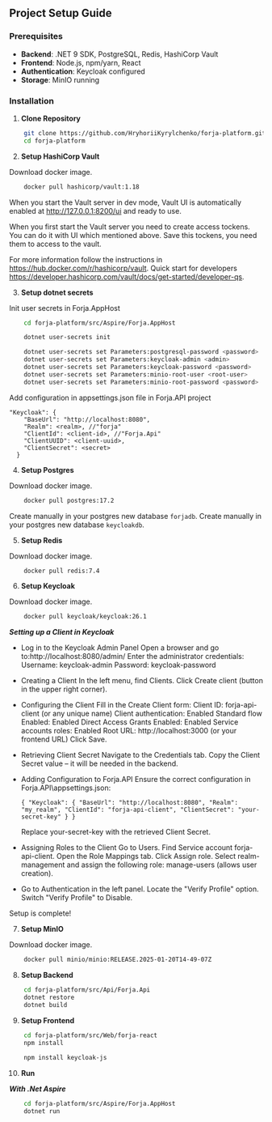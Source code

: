 ## Project Setup Guide

### Prerequisites

- **Backend**: .NET 9 SDK, PostgreSQL, Redis, HashiCorp Vault
- **Frontend**: Node.js, npm/yarn, React
- **Authentication**: Keycloak configured
- **Storage**: MinIO running

### Installation

1. **Clone Repository**

```bash
    git clone https://github.com/HryhoriiKyrylchenko/forja-platform.git
    cd forja-platform
```

2. **Setup HashiCorp Vault**

Download docker image.

```bash
    docker pull hashicorp/vault:1.18
```

When you start the Vault server in dev mode, Vault UI is automatically enabled at http://127.0.0.1:8200/ui and ready to use.

When you first start the Vault server you need to create access tockens. You can do it with UI which mentioned above.
Save this tockens, you need them to access to the vault. 

For more information follow the instructions in https://hub.docker.com/r/hashicorp/vault.
Quick start for developers https://developer.hashicorp.com/vault/docs/get-started/developer-qs.

3. **Setup dotnet secrets**

Init user secrets in Forja.AppHost

```bash
    cd forja-platform/src/Aspire/Forja.AppHost

    dotnet user-secrets init

    dotnet user-secrets set Parameters:postgresql-password <password>
    dotnet user-secrets set Parameters:keycloak-admin <admin>
    dotnet user-secrets set Parameters:keycloak-password <password>
    dotnet user-secrets set Parameters:minio-root-user <root-user>
    dotnet user-secrets set Parameters:minio-root-password <password>
```

Add configuration in appsettings.json file in Forja.API project

```
"Keycloak": {
    "BaseUrl": "http://localhost:8080",
    "Realm": <realm>, //"forja"
    "ClientId": <client-id>, //"Forja.Api"
    "ClientUUID": <client-uuid>,
    "ClientSecret": <secret>
  }
```

4. **Setup Postgres**

Download docker image.

```bash
    docker pull postgres:17.2
```

Create manually in your postgres new database `forjadb`.
Create manually in your postgres new database `keycloakdb`.

5. **Setup Redis**

Download docker image.

```bash
    docker pull redis:7.4
```

6. **Setup Keycloak**

Download docker image.

```bash
    docker pull keycloak/keycloak:26.1
```

***Setting up a Client in Keycloak***

- Log in to the Keycloak Admin Panel
    Open a browser and go to:http://localhost:8080/admin/
    Enter the administrator credentials:
    Username: keycloak-admin
    Password: keycloak-password

- Creating a Client
    In the left menu, find Clients.
    Click Create client (button in the upper right corner).

- Configuring the Client
    Fill in the Create Client form:
    Client ID: forja-api-client (or any unique name)
    Client authentication: Enabled
    Standard flow Enabled: Enabled
    Direct Access Grants Enabled: Enabled
    Service accounts roles: Enabled
    Root URL: http://localhost:3000 (or your frontend URL)
    Click Save.

- Retrieving Client Secret
    Navigate to the Credentials tab.
    Copy the Client Secret value – it will be needed in the backend.

- Adding Configuration to Forja.API
    Ensure the correct configuration in Forja.API\appsettings.json:

    `{
        "Keycloak": {
            "BaseUrl": "http://localhost:8080",
            "Realm": "my_realm",
            "ClientId": "forja-api-client",
            "ClientSecret": "your-secret-key"
        }
    }`
    
    Replace your-secret-key with the retrieved Client Secret.

- Assigning Roles to the Client
    Go to Users.
    Find Service account forja-api-client.
    Open the Role Mappings tab.
    Click Assign role.
    Select realm-management and assign the following role:
    manage-users (allows user creation).
  
- Go to Authentication in the left panel.
    Locate the "Verify Profile" option.
    Switch "Verify Profile" to Disable.

Setup is complete!

7. **Setup MinIO**

Download docker image.

```bash
    docker pull minio/minio:RELEASE.2025-01-20T14-49-07Z
```

8. **Setup Backend**

```bash
    cd forja-platform/src/Api/Forja.Api
    dotnet restore
    dotnet build
```
9. **Setup Frontend**

```bash
    cd forja-platform/src/Web/forja-react
    npm install
    
    npm install keycloak-js
```

10. **Run**

***With .Net Aspire***

```bash
    cd forja-platform/src/Aspire/Forja.AppHost
    dotnet run
```
